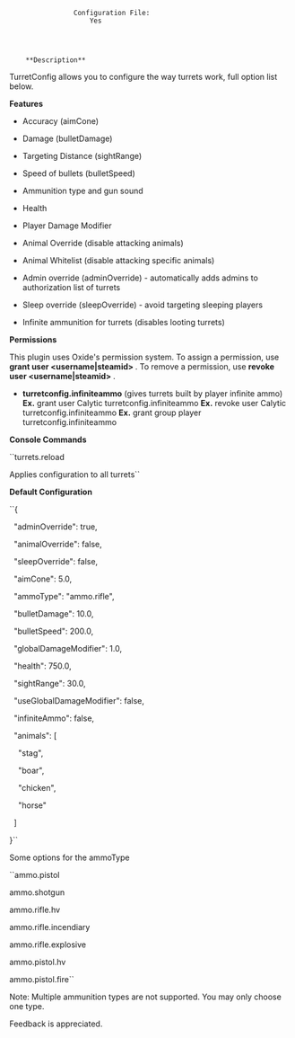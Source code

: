 

		
				
	
		
		
			
				
			
				
			
				
					Configuration File:
						Yes
					
	

			
		**Description** 


TurretConfig allows you to configure the way turrets work, full option list below.

**Features** 


* Accuracy (aimCone)

* Damage (bulletDamage)

* Targeting Distance (sightRange)

* Speed of bullets (bulletSpeed)

* Ammunition type and gun sound

* Health

* Player Damage Modifier

* Animal Override (disable attacking animals)

* Animal Whitelist (disable attacking specific animals)

* Admin override (adminOverride) - automatically adds admins to authorization list of turrets

* Sleep override (sleepOverride) - avoid targeting sleeping players

* Infinite ammunition for turrets (disables looting turrets)


**Permissions** 

This plugin uses Oxide's permission system. To assign a permission, use **grant user <username|steamid> <permission>** . To remove a permission, use **revoke user <username|steamid> <permission>** .


* **turretconfig.infiniteammo** (gives turrets built by player infinite ammo)
**Ex.**  grant user Calytic turretconfig.infiniteammo
**Ex.**  revoke user Calytic turretconfig.infiniteammo
**Ex.**  grant group player turretconfig.infiniteammo


**Console Commands** 

	
	
``turrets.reload

Applies configuration to all turrets``


**Default Configuration** 

	
	
``{

  "adminOverride": true,

  "animalOverride": false,

  "sleepOverride": false,

  "aimCone": 5.0,

  "ammoType": "ammo.rifle",

  "bulletDamage": 10.0,

  "bulletSpeed": 200.0,

  "globalDamageModifier": 1.0,

  "health": 750.0,

  "sightRange": 30.0,

  "useGlobalDamageModifier": false,

  "infiniteAmmo": false,

  "animals": [

    "stag",

    "boar",

    "chicken",

    "horse"

  ]

}``

Some options for the ammoType

	
	
``ammo.pistol

ammo.shotgun

ammo.rifle.hv

ammo.rifle.incendiary

ammo.rifle.explosive

ammo.pistol.hv

ammo.pistol.fire``


Note: Multiple ammunition types are not supported.  You may only choose one type.


Feedback is appreciated.
		
	
	
	